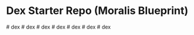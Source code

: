 # Dex Starter Repo (Moralis Blueprint)
#   d e x  
 #   d e x  
 #   d e x  
 #   d e x  
 #   d e x  
 #   d e x  
 #   d e x  
 